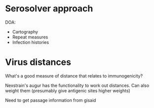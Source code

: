 # Serosolver approach

DOA:

- Cartography
- Repeat measures
- Infection histories

# Virus distances

What's a good measure of distance that relates to immunogenicity?

Nexstrain's augur has the functionality to work out distances. Can also weight
them (presumably give antigenic sites higher weights)

Need to get passage information from gisaid

